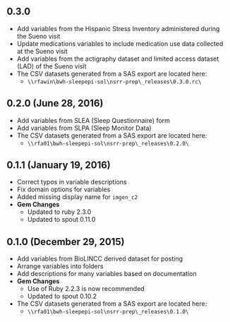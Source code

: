 ## 0.3.0

- Add variables from the Hispanic Stress Inventory administered during the Sueno visit
- Update medications variables to include medication use data collected at the Sueno visit
- Add variables from the actigraphy dataset and limited access dataset (LAD) of the Sueno visit
- The CSV datasets generated from a SAS export are located here:
  - `\\rfawin\bwh-sleepepi-sol\nsrr-prep\_releases\0.3.0.rc\`

## 0.2.0 (June 28, 2016)

- Add variables from SLEA (Sleep Questionnaire) form
- Add variables from SLPA (Sleep Monitor Data)
- The CSV datasets generated from a SAS export are located here:
  - `\\rfa01\bwh-sleepepi-sol\nsrr-prep\_releases\0.2.0\`

## 0.1.1 (January 19, 2016)

- Correct typos in variable descriptions
- Fix domain options for variables
- Added missing display name for `imgen_c2`
- **Gem Changes**
  - Updated to ruby 2.3.0
  - Updated to spout 0.11.0

## 0.1.0 (December 29, 2015)

- Add variables from BioLINCC derived dataset for posting
- Arrange variables into folders
- Add descriptions for many variables based on documentation
- **Gem Changes**
  - Use of Ruby 2.2.3 is now recommended
  - Updated to spout 0.10.2
- The CSV datasets generated from a SAS export are located here:
  - `\\rfa01\bwh-sleepepi-sol\nsrr-prep\_releases\0.1.0\`
